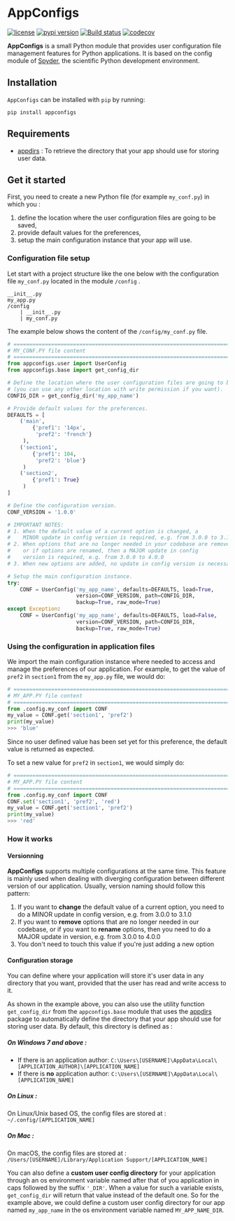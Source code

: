 # AppConfigs
[![license](https://img.shields.io/pypi/l/appconfigs.svg)](./LICENSE)
[![pypi version](https://img.shields.io/pypi/v/appconfigs.svg)](https://pypi.org/project/appconfigs/)
[![Build status](https://ci.appveyor.com/api/projects/status/d5vg8c704m1el8pc/branch/master?svg=true)](https://ci.appveyor.com/project/jnsebgosselin/appconfigs/branch/master)
[![codecov](https://codecov.io/gh/jnsebgosselin/appconfigs/branch/master/graph/badge.svg)](https://codecov.io/gh/jnsebgosselin/appconfigs)

**AppConfigs** is a small Python module that provides user configuration file management features for Python applications. It is based on the config module of [Spyder](https://www.spyder-ide.org/), the scientific Python development environment.

## Installation

`AppConfigs` can be installed with `pip` by running:

```commandlines
pip install appconfigs
```

## Requirements

- [appdirs](https://github.com/ActiveState/appdirs) : To retrieve the directory that your app should use for storing user data.

## Get it started

First, you need to create a new Python file (for example `my_conf.py`) in which you :

1. define the location where the user configuration files are going to be saved, 
2. provide default values for the preferences,
3. setup the main configuration instance that your app will use.

### Configuration file setup

Let start with a project structure like the one below with the configuration file `my_conf.py` located 
in the module `/config` .

```
__init__.py
my_app.py
/config
    | __init__.py
    | my_conf.py
```

The example below shows the content of the `/config/my_conf.py` file. 

```python
# =============================================================================
# MY_CONF.PY file content
# =============================================================================
from appconfigs.user import UserConfig
from appconfigs.base import get_config_dir

# Define the location where the user configuration files are going to be saved
# (you can use any other location with write permission if you want).
CONFIG_DIR = get_config_dir('my_app_name')

# Provide default values for the preferences.
DEFAULTS = [
    ('main',
        {'pref1': '14px',
         'pref2': 'french'}
     ),
    ('section1',
        {'pref1': 104,
         'pref2': 'blue'}
     )
    ('section2',
        {'pref1': True}
     )
]

# Define the configuration version.
CONF_VERSION = '1.0.0'

# IMPORTANT NOTES:
# 1. When the default value of a current option is changed, a
#    MINOR update in config version is required, e.g. from 3.0.0 to 3.1.0
# 2. When options that are no longer needed in your codebase are removed,
#    or if options are renamed, then a MAJOR update in config
#    version is required, e.g. from 3.0.0 to 4.0.0
# 3. When new options are added, no update in config version is necessary

# Setup the main configuration instance.
try:
    CONF = UserConfig('my_app_name', defaults=DEFAULTS, load=True,
                      version=CONF_VERSION, path=CONFIG_DIR,
                      backup=True, raw_mode=True)
except Exception:
    CONF = UserConfig('my_app_name', defaults=DEFAULTS, load=False,
                      version=CONF_VERSION, path=CONFIG_DIR,
                      backup=True, raw_mode=True)

```
### Using the configuration in application files

We import the main configuration instance where needed to access and
manage the preferences of our application. For example, to get the value
of `pref2` in `section1` from the `my_app.py` file, we would do:

```python
# =============================================================================
# MY_APP.PY file content
# =============================================================================
from .config.my_conf import CONF
my_value = CONF.get('section1', 'pref2')
print(my_value)
>>> 'blue'
```
Since no user defined value has been set yet for this preference,
the default value is returned as expected.

To set a new value for `pref2` in `section1`, we would simply do:
```python
# =============================================================================
# MY_APP.PY file content
# =============================================================================
from .config.my_conf import CONF
CONF.set('section1', 'pref2', 'red')
my_value = CONF.get('section1', 'pref2')
print(my_value)
>>> 'red'
```
### How it works

#### Versionning

**AppConfigs** supports multiple configurations at the same time. This feature is mainly used when dealing
with diverging configuration between different version of our application. Usually, version naming should follow this pattern:

1. If you want to **change** the default value of a current option, you need to
   do a MINOR update in config version, e.g. from 3.0.0 to 3.1.0
2. If you want to **remove** options that are no longer needed in our codebase,
   or if you want to **rename** options, then you need to do a MAJOR update in
   version, e.g. from 3.0.0 to 4.0.0
3. You don't need to touch this value if you're just adding a new option

#### Configuration storage

You can define where your application will store it's user data in any directory that you want, provided that the user has read and write access to it.

As shown in the example above, you can also use the utility function `get_config_dir` from the `appconfigs.base` module that uses the [appdirs](https://github.com/ActiveState/appdirs) package to automatically define the directory that your app should use for storing user data. By default, this directory is defined as :

##### On Windows 7 and above :
- If there is an application author: `C:\Users\[USERNAME]\AppData\Local\[APPLICATION_AUTHOR]\[APPLICATION_NAME]`
- If there is **no** application author: `C:\Users\[USERNAME]\AppData\Local\[APPLICATION_NAME]`

##### On Linux :
On Linux/Unix based OS, the config files are stored at : `~/.config/[APPLICATION_NAME]`

##### On Mac :
On macOS, the config files are stored at : `/Users/[USERNAME]/Library/Application Support/[APPLICATION_NAME]`

You can also define a **custom user config directory** for your application through an os environment variable named after that of you application in caps followed by the suffix `'_DIR'`. When a value for such a variable exists, `get_config_dir` will return that value instead of the default one. So for the example above, we could define a custom user config directory for our app named `my_app_name` in the os environment variable named `MY_APP_NAME_DIR`.

